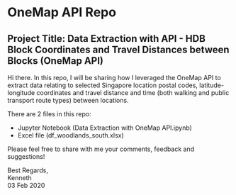 # OneMap API Repo

## Project Title: Data Extraction with API - HDB Block Coordinates and Travel Distances between Blocks (OneMap API)

Hi there. In this repo, I will be sharing how I leveraged the OneMap API to extract data relating to selected Singapore location postal codes, latitude-longitude coordinates and travel distance and time (both walking and public transport route types) between locations.

There are 2 files in this repo:
- Jupyter Notebook (Data Extraction with OneMap API.ipynb)
- Excel file (df_woodlands_south.xlsx)

Please feel free to share with me your comments, feedback and suggestions!  

Best Regards,  
Kenneth  
03 Feb 2020
